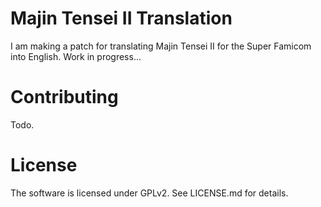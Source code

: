 Majin Tensei II Translation
===========================

I am making a patch for translating Majin Tensei II for the Super Famicom into English. Work in progress...

# Contributing
Todo.

# License
The software is licensed under GPLv2. See LICENSE.md for details.
